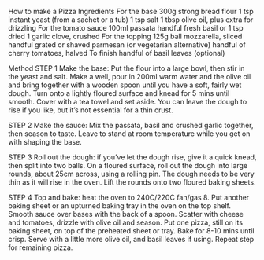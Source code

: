 How to make a Pizza
Ingredients
For the base
300g strong bread flour
1 tsp instant yeast (from a sachet or a tub)
1 tsp salt
1 tbsp olive oil, plus extra for drizzling
For the tomato sauce
100ml passata
handful fresh basil or 1 tsp dried
1 garlic clove, crushed
For the topping
125g ball mozzarella, sliced
handful grated or shaved parmesan (or vegetarian alternative)
handful of cherry tomatoes, halved
To finish
handful of basil leaves (optional)

Method
STEP 1
Make the base: Put the flour into a large bowl, then stir in the yeast and salt. Make a well, pour in 200ml warm water and the olive oil and bring together with a wooden spoon until you have a soft, fairly wet dough. Turn onto a lightly floured surface and knead for 5 mins until smooth. Cover with a tea towel and set aside. You can leave the dough to rise if you like, but it’s not essential for a thin crust.

STEP 2
Make the sauce: Mix the passata, basil and crushed garlic together, then season to taste. Leave to stand at room temperature while you get on with shaping the base.

STEP 3
Roll out the dough: if you’ve let the dough rise, give it a quick knead, then split into two balls. On a floured surface, roll out the dough into large rounds, about 25cm across, using a rolling pin. The dough needs to be very thin as it will rise in the oven. Lift the rounds onto two floured baking sheets.

STEP 4
Top and bake: heat the oven to 240C/220C fan/gas 8. Put another baking sheet or an upturned baking tray in the oven on the top shelf. Smooth sauce over bases with the back of a spoon. Scatter with cheese and tomatoes, drizzle with olive oil and season. Put one pizza, still on its baking sheet, on top of the preheated sheet or tray. Bake for 8-10 mins until crisp. Serve with a little more olive oil, and basil leaves if using. Repeat step for remaining pizza.
